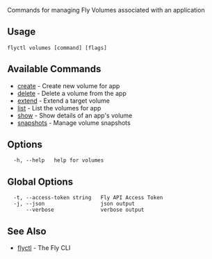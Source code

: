 Commands for managing Fly Volumes associated with an application

## Usage
~~~
flyctl volumes [command] [flags]
~~~

## Available Commands
* [create](/docs/flyctl/volumes-create/)	 - Create new volume for app
* [delete](/docs/flyctl/volumes-delete/)	 - Delete a volume from the app
* [extend](/docs/flyctl/volumes-extend/)	 - Extend a target volume
* [list](/docs/flyctl/volumes-list/)	 - List the volumes for app
* [show](/docs/flyctl/volumes-show/)	 - Show details of an app's volume
* [snapshots](/docs/flyctl/volumes-snapshots/)	 - Manage volume snapshots

## Options

~~~
  -h, --help   help for volumes
~~~

## Global Options

~~~
  -t, --access-token string   Fly API Access Token
  -j, --json                  json output
      --verbose               verbose output
~~~

## See Also

* [flyctl](/docs/flyctl/help/)	 - The Fly CLI

